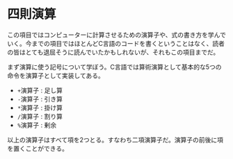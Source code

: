# 四則演算

この項目ではコンピューターに計算させるための演算子や、式の書き方を学んでいく。今までの項目ではほとんどC言語のコードを書くということはなく、読者の皆はとても退屈そうに読んでいたかもしれないが、それもこの項目までだ。

まず演算に使う記号について学ぼう。C言語では算術演算として基本的な5つの命令を演算子として実装してある。

- `+`演算子 :   足し算
- `-`演算子 :   引き算
- `*`演算子 :   掛け算
- `/`演算子 :   割り算
- `%`演算子 :   剰余

以上の演算子はすべて項を2つとる。すなわち二項演算子だ。演算子の前後に項を置くことができる。
